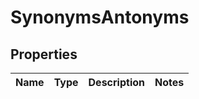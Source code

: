 
# SynonymsAntonyms

## Properties
Name | Type | Description | Notes
------------ | ------------- | ------------- | -------------




